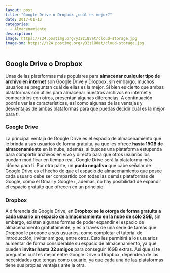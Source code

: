 ```yaml
---
layout: post
title: "Google Drive o Dropbox ¿cuál es mejor?"
date: 2017-01-13
categories:
  - Almacenamiento
description: 
image: https://s24.postimg.org/y32z188at/cloud-storage.jpg
image-sm: https://s24.postimg.org/y32z188at/cloud-storage.jpg
---
```

<h2>Google Drive o Dropbox</h2>
Unas de las plataformas más populares para <strong>almacenar cualquier tipo de archivo en internet</strong> son Google Drive y Dropbox, sin embargo, muchos usuarios se preguntan cuál de ellas es la mejor. Si bien es cierto que ambas plataformas son útiles para almacenar nuestros archivos en internet y compartirlos con otros, presentan algunas diferencias.
A continuación podrás ver las características, así como algunas de las ventajas y desventajas de ambas plataformas para que puedas decidir cuál es la mejor para ti. 
<h3>Google Drive</h3>
La principal ventaja de Google Drive es el espacio de almacenamiento que le brinda a sus usuarios de forma gratuita, ya que les ofrece <strong>hasta 15GB de almacenamiento</strong> en la nube, además, si buscas una plataforma estupenda para compartir archivos en vivo y directo para que otros usuarios los puedan modificar en tiempo real, Google Drive será la plataforma más idónea para ti.
Por otra parte, un <strong>punto negativo</strong> que cabe señalar de Google Drive es el hecho de que el espacio de almacenamiento que posee cada usuario debe ser compartido con todas las demás plataformas de Google, como el Gmail y Google+, además, no hay posibilidad de expandir el espacio gratuito que ofrecen en un principio.
<h3>Dropbox</h3>
A diferencia de Google Drive, en<strong> Dropbox se le otorga de forma gratuita a cada usuario un espacio de almacenamiento en la nube de sólo 2GB,</strong> sin embargo, existen algunas formas de poder expandir el espacio de almacenamiento gratuitamente, y es a través de una serie de tareas que Dropbox le propone a sus usuarios, como completar el tutorial de introducción, invitar amigos, entre otros.
Esto les permitirá a los usuarios aumentar de forma considerable su espacio de almacenamiento, ya que pueden <strong>invitar hasta 32 amigos</strong> para conseguir 16GB extras.
Así que si te preguntas cuál es mejor entre Google Drive o Dropbox, dependerá de las necesidades que tengas como usuario, ya que cada una de las plataformas tiene sus propias ventajas ante la otra.


